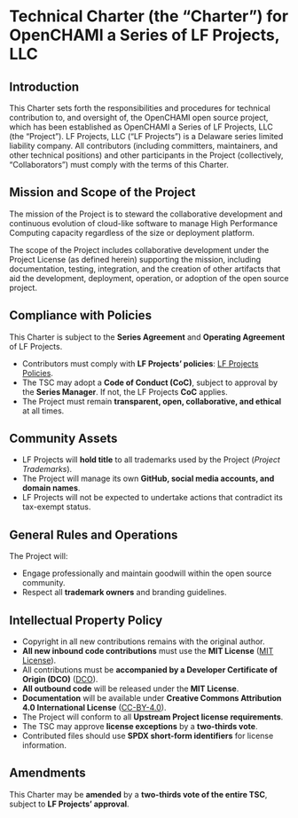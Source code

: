 # Technical Charter (the “Charter”) for OpenCHAMI a Series of LF Projects, LLC

## Introduction  
This Charter sets forth the responsibilities and procedures for technical contribution to, and oversight of, the OpenCHAMI open source project, which has been established as OpenCHAMI a Series of LF Projects, LLC (the “Project”). LF Projects, LLC (“LF Projects”) is a Delaware series limited liability company. All contributors (including committers, maintainers, and other technical positions) and other participants in the Project (collectively, “Collaborators”) must comply with the terms of this Charter.  

## Mission and Scope of the Project  
The mission of the Project is to steward the collaborative development and continuous evolution of cloud-like software to manage High Performance Computing capacity regardless of the size or deployment platform.  

The scope of the Project includes collaborative development under the Project License (as defined herein) supporting the mission, including documentation, testing, integration, and the creation of other artifacts that aid the development, deployment, operation, or adoption of the open source project.  


## Compliance with Policies  
This Charter is subject to the **Series Agreement** and **Operating Agreement** of LF Projects.  

- Contributors must comply with **LF Projects’ policies**: [LF Projects Policies](https://lfprojects.org/policies/).  
- The TSC may adopt a **Code of Conduct (CoC)**, subject to approval by the **Series Manager**. If not, the LF Projects **CoC** applies.  
- The Project must remain **transparent, open, collaborative, and ethical** at all times.  

## Community Assets  
- LF Projects will **hold title** to all trademarks used by the Project (*Project Trademarks*).  
- The Project will manage its own **GitHub, social media accounts, and domain names**.  
- LF Projects will not be expected to undertake actions that contradict its tax-exempt status.  

## General Rules and Operations  
The Project will:  

- Engage professionally and maintain goodwill within the open source community.  
- Respect all **trademark owners** and branding guidelines.  

## Intellectual Property Policy  
- Copyright in all new contributions remains with the original author.  
- **All new inbound code contributions** must use the **MIT License** ([MIT License](https://opensource.org/licenses/MIT)).  
- All contributions must be **accompanied by a Developer Certificate of Origin (DCO)** ([DCO](http://developercertificate.org)).  
- **All outbound code** will be released under the **MIT License**.  
- **Documentation** will be available under **Creative Commons Attribution 4.0 International License** ([CC-BY-4.0](http://creativecommons.org/licenses/by/4.0/)).  
- The Project will conform to all **Upstream Project license requirements**.  
- The TSC may approve **license exceptions** by a **two-thirds vote**.  
- Contributed files should use **SPDX short-form identifiers** for license information.  

## Amendments  
This Charter may be **amended** by a **two-thirds vote of the entire TSC**, subject to **LF Projects’ approval**.  
